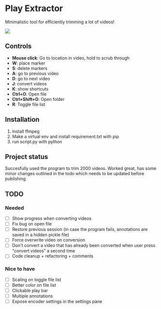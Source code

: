 # Play Extractor

Minimalistic tool for efficiently trimming a lot of videos! 

<img src="demo.gif">



## Controls

* **Mouse click**: Go to location in video, hold to scrub through
* **W**: place marker
* **S**: delete markers
* **A**: go to previous video
* **D**: go to next video
* **J**: convert videos
* **K**: show shortcuts
* **Ctrl+O**: Open file
* **Ctrl+Shift+O**: Open folder
* **R**: Toggle file list



## Installation

1. Install ffmpeg
2. Make a virtual env and install requirement.txt with pip
3. run script.py with python



## Project status

Succesfully used the program to trim 2000 videos. Worked great, has some minor changes outlined in the todo which needs to be updated before publishing



## TODO

### Needed

- [ ] Show progress when converting videos
- [ ] Fix bug on open file
- [ ] Restore previous session (in case the program fails, annotations are saved in a hidden pickle file)
- [ ] Force overwrite video on conversion
- [ ] Don't convert a video that has already been converted when user press "convert videos" a second time
- [ ] Code cleanup + refactoring + comments

### Nice to have

- [ ] Scaling on toggle file list
- [ ] Better color on file list
- [ ] Clickable play bar
- [ ] Multiple annotations
- [ ] Expose encoder settings in the settings pane

